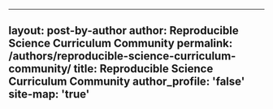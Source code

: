 ----
layout: post-by-author
author: Reproducible Science Curriculum Community
permalink: /authors/reproducible-science-curriculum-community/
title: Reproducible Science Curriculum Community
author_profile: 'false'
site-map: 'true'
----
